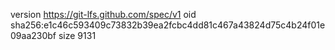 version https://git-lfs.github.com/spec/v1
oid sha256:e1c46c593409c73832b39ea2fcbc4dd81c467a43824d75c4b24f01e09aa230bf
size 9131
